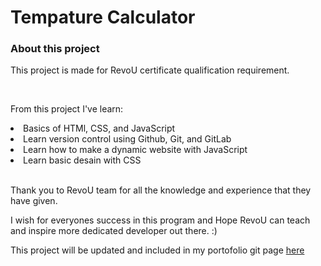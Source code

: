 <h1>Tempature Calculator</h1>
<h3>About this project</h3>
<p>This project is made for RevoU certificate qualification requirement. </p><br><p>From this project I've learn:</p>
<list>
  <li>Basics of HTMl, CSS, and JavaScript</li>
  <li>Learn version control using Github, Git, and GitLab</li>
  <li>Learn how to make a dynamic website with JavaScript</li>
  <li>Learn basic desain with CSS</li>
</list>
<br>
<p>Thank you to RevoU team for all the knowledge and experience that they have given.</p>
<p>I wish for everyones success in this program and Hope RevoU can teach and inspire more dedicated developer out there. :)</p>

<p>This project will be updated and included in my portofolio git page <a href='https://ketcodestash.github.io/main/'>here</a></p>   
